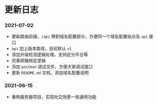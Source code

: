 更新日志
======

### 2021-07-02
- 更新路由前缀，`/api` 移到域名配置部分，方便同一个域名配置站点及 `api` 接口
- `api` 加上版本路径，目前默认 `v1`
- 添加升级检测逻辑处理，支持区分平台等
- 完善邮箱绑定逻辑
- 添加 `postman` 调试文件，方便大家调试接口
- 更新 `README.md` 文档，添加域名配置说明

### 2021-06-15
- 重构服务器项目，实现社交场景一些通用功能
